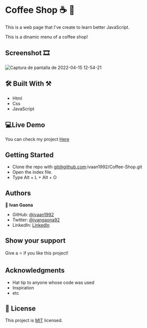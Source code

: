 # Coffee Shop ☕ 🍰

This is a web page that I've create to learn better JavaScript.

This is a dinamic menu of a coffee shop! 

## Screenshot 🎞️
![Captura de pantalla de 2022-04-15 12-54-21](https://user-images.githubusercontent.com/73128809/163604982-082570be-34c7-4d88-9d26-fb5d91f12f3c.png)

 
##  🛠️ Built With ⚒️

- Html
- Css
- JavaScript
 
##  💻Live Demo

You can check my project <a href="https://ivaan1992.github.io/Coffee-Shop/">Here</a>


## Getting Started 

- Clone the repo with git@github.com:ivaan1992/Coffee-Shop.git
- Open the index file. 
- Type Alt + L + Alt + O

## Authors

👤 **Ivan Gaona**


- GitHub: [@ivaan1992](https://github.com/ivaan1992)
- Twitter: [@ivangaona92](https://twitter.com/ivangaona92)
- LinkedIn: [LinkedIn](https://www.linkedin.com/in/ivan-linares-gaona/)

## Show your support

Give a ⭐️ if you like this project!

## Acknowledgments

- Hat tip to anyone whose code was used
- Inspiration
- etc
## 📝 License

This project is <a href="https://opensource.org/licenses/MIT">MIT</a> licensed.
